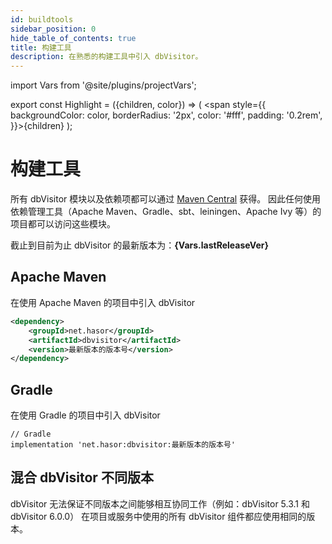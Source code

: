 ```yaml
---
id: buildtools
sidebar_position: 0
hide_table_of_contents: true
title: 构建工具
description: 在熟悉的构建工具中引入 dbVisitor。
---
```

import Vars from '@site/plugins/projectVars';

export const Highlight = ({children, color}) => (
  <span style={{ backgroundColor: color, borderRadius: '2px', color: '#fff', padding: '0.2rem', }}>{children}</span>
);

# 构建工具

所有 dbVisitor 模块以及依赖项都可以通过 [Maven Central](https://central.sonatype.com/search?q=dbvisitor) 获得。
因此任何使用依赖管理工具（Apache Maven、Gradle、sbt、leiningen、Apache Ivy 等）的项目都可以访问这些模块。

截止到目前为止 dbVisitor 的最新版本为：**<Highlight color="rgb(227 17 108)">{Vars.lastReleaseVer}</Highlight>**

## Apache Maven

在使用 Apache Maven 的项目中引入 dbVisitor

```xml
<dependency>
    <groupId>net.hasor</groupId>
    <artifactId>dbvisitor</artifactId>
    <version>最新版本的版本号</version>
</dependency>
```

## Gradle

在使用 Gradle 的项目中引入 dbVisitor

```text
// Gradle
implementation 'net.hasor:dbvisitor:最新版本的版本号'
```

## 混合 dbVisitor 不同版本

dbVisitor 无法保证不同版本之间能够相互协同工作（例如：dbVisitor 5.3.1 和 dbVisitor 6.0.0）
在项目或服务中使用的所有 dbVisitor 组件都应使用相同的版本。
